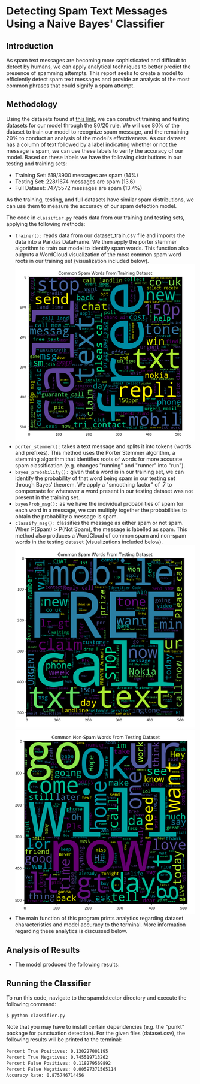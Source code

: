 
Detecting Spam Text Messages Using a Naive Bayes' Classifier
============


Introduction
---------

As spam text messages are becoming more sophisticated and difficult to detect by humans,
we can apply analytical techniques to better predict the presence of spamming attempts. This report seeks to create 
a model to efficiently detect spam text messages and provide an analysis of the most common phrases that could
signify a spam attempt. 

Methodology
----------
Using the datasets found at [this link](http://spamassassin.apache.org/old/publiccorpus/), we can construct training
and testing datasets for our model through the 80/20 rule. We will use 80% of the dataset to train our model to recognize 
spam message, and the remaining 20% to conduct an analysis of the model's effectiveness. As our dataset has a column of 
text followed by a label indicating whether or not the message is spam, we can use these labels to verify the accuracy
of our model. Based on these labels we have the following distributions in our testing and training sets: 

- Training Set: 519/3900 messages are spam (14%)
- Testing Set: 228/1674 messages are spam (13.6)
- Full Dataset: 747/5572 messages are spam (13.4%)

As the training, testing, and full datasets have similar spam distributions, we can use them to measure the accuracy
of our spam detection model.

The code in `classifier.py` reads data from our training and testing sets, applying the following methods: 
 
- `trainer():` reads data from our dataset_train.csv file and imports the data into a Pandas DataFrame. We then apply
the porter stemmer algorithm to train our model to identify spam words. This function also outputs a WordCloud visualization
of the most common spam word roots in our training set (visualization included below). 
![Alt Text](spam_training.png "Spam Words")
- `porter_stemmer():` takes a text message and splits it into tokens (words and prefixes). This method 
uses the Porter Stemmer algorithm, a stemming algorithm that identifies roots of words for more accurate spam classification
(e.g. changes "running" and "runner" into "run"). 
- `bayes_probability():` given that a word is in our training set, we can identify the probability of 
that word being spam in our testing set through Bayes' theorem. We apply a "smoothing factor" of .7 to compensate for whenever
a word present in our testing dataset was not present in the training set. 
- `bayesProb_msg():` as we have the individual probabilities of spam for each word in a message, we can 
multiply together the probabilities to obtain the probability a message is spam. 
- `classify_msg():` classifies the message as either spam or not spam. When P(Spam) > P(Not Spam), the message 
is labelled as spam. This method also produces a WordCloud of common spam and non-spam words in the testing dataset (visualizations included below). 
![Alt Text](spam_testing.png "Spam Words")
![Alt Text](ham_testing.png "Non-Spam Words")
- The main function of this program prints analytics regarding dataset characteristics and model accuracy to the terminal. 
More information regarding these analytics is discussed below. 



Analysis of Results
-----

-   The model produced the following results: 




Running the Classifier
------------

To run this code, navigate to the spamdetector directory and execute the following command:

``` {.sh}
$ python classifier.py
```
Note that you may have to install certain dependencies (e.g. the "punkt" package for punctuation detection). For the given files (dataset.csv), the following results will be printed to the terminal: 
``` {.sh}
Percent True Positives: 0.130227001195
Percent True Negatives: 0.745519713262
Percent False Positives: 0.118279569892
Percent False Negatives: 0.00597371565114
Accuracy Rate: 0.875746714456

```


